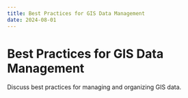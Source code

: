 ```yaml
---
title: Best Practices for GIS Data Management
date: 2024-08-01
---
```


# Best Practices for GIS Data Management

Discuss best practices for managing and organizing GIS data.
